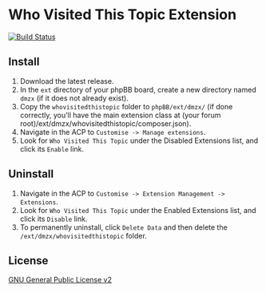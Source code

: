 # Who Visited This Topic Extension

[![Build Status](https://travis-ci.org/dmzx/Who-Visited-This-Topic.svg?branch=master)](https://travis-ci.org/dmzx/Who-Visited-This-Topic)

## Install
1. Download the latest release.
2. In the `ext` directory of your phpBB board, create a new directory named `dmzx` (if it does not already exist).
3. Copy the `whovisitedthistopic` folder to `phpBB/ext/dmzx/` (if done correctly, you'll have the main extension class at (your forum root)/ext/dmzx/whovisitedthistopic/composer.json).
4. Navigate in the ACP to `Customise -> Manage extensions`.
5. Look for `Who Visited This Topic` under the Disabled Extensions list, and click its `Enable` link.

## Uninstall
1. Navigate in the ACP to `Customise -> Extension Management -> Extensions`.
2. Look for `Who Visited This Topic` under the Enabled Extensions list, and click its `Disable` link.
3. To permanently uninstall, click `Delete Data` and then delete the `/ext/dmzx/whovisitedthistopic` folder.

## License
[GNU General Public License v2](http://opensource.org/licenses/GPL-2.0)